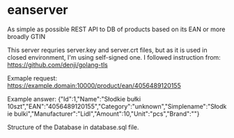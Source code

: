 # eanserver
As simple as possible REST API to DB of products based on its EAN or more broadly GTIN

This server requries server.key and server.crt files, but as it is used in closed environment,
I'm using self-signed one. I followed instruction from:
https://github.com/denji/golang-tls

Exmaple request:
https://example.domain:10000/product/ean/4056489120155

Example answer:
{"Id":1,"Name":"Słodkie bułki 10szt","EAN":"4056489120155","Category":"unknown","Simplename":"Słodkie bulki","Manufacturer":"Lidl","Amount":10,"Unit":"pcs","Brand":""}

Structure of the Database in database.sql file.
